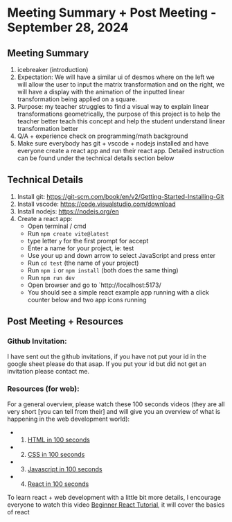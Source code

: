 # Meeting Summary + Post Meeting - September 28, 2024

## Meeting Summary
1. icebreaker (introduction) 
2. Expectation: We will have a similar ui of desmos where on the left we will allow the user to input the matrix transformation and on the right, we will have a display with the animation of the inputted linear transformation being applied on a square.
3. Purpose: my teacher struggles to find a visual way to explain linear transformations geometrically, the purpose of this project is to help the teacher better teach this concept and help the student understand linear transformation better
4. Q/A + experience check on programming/math background
5. Make sure everybody has git + vscode + nodejs installed and have everyone create a react app and run their react app. Detailed instruction can be found under the technical details section below

## Technical Details
1. Install git: https://git-scm.com/book/en/v2/Getting-Started-Installing-Git
2. Install vscode: https://code.visualstudio.com/download
3. Install nodejs: https://nodejs.org/en
4. Create a react app: 
    - Open terminal / cmd
    - Run `npm create vite@latest`
    - type letter `y` for the first prompt for accept
    - Enter a name for your project, ie: test
    - Use your up and down arrow to select JavaScript and press enter
    - Run `cd test` (the name of your project)
    - Run `npm i` or `npm install` (both does the same thing)
    - Run `npm run dev`
    - Open browser and go to `http://localhost:5173/
    - You should see a simple react example app running with a click counter below and two app icons running

## Post Meeting + Resources
### Github Invitation:
I have sent out the github invitations, if you have not put your id in the google sheet please do that asap. If you put your id but did not get an invitation please contact me.
### Resources (for web):
For a general overview, please watch these 100 seconds videos (they are all very short [you can tell from their] and will give you an overview of what is happening in the web development world):
- 1. [HTML in 100 seconds](https://www.youtube.com/watch?v=ok-plXXHlWw)
- 2. [CSS in 100 seconds](https://www.youtube.com/watch?v=OEV8gMkCHXQ)
- 3. [Javascript in 100 seconds](https://www.youtube.com/watch?v=DHjqpvDnNGE)
- 4. [React in 100 seconds](https://www.youtube.com/watch?v=Tn6-PIqc4UM)

To learn react + web development with a little bit more details, I encourage everyone to watch this video [Beginner React Tutorial](https://www.youtube.com/watch?v=SqcY0GlETPk&t=4251s&pp=ygUOcmVhY3QgdHV0b3JpYWw%3D), it will cover the basics of react

